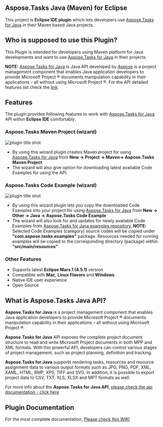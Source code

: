 ﻿Aspose.Tasks Java (Maven) for Eclipse
------------------------------------
This project is **Eclipse IDE plugin** which lets developers use [Aspose.Tasks for Java](http://www.aspose.com/java/project-management-component.aspx) in their Maven based Java projects. 

## Who is supposed to use this **Plugin?**

This Plugin is intended for developers using Maven platform for Java developments and want to use [Aspose.Tasks for Java](http://www.aspose.com/java/project-management-component.aspx) in their projects.

**NOTE:** [Aspose.Tasks for Java](http://www.aspose.com/java/project-management-component.aspx) is Java API developed by [Aspose](http://aspose.com) is a project management component that enables Java application developers to provide Microsoft Project ® documents manipulation capability in their applications – all without using Microsoft Project ®. For the API detailed features list check the [link](http://www.aspose.com/java/project-management-component.aspx).

## **Features**

The plugin provides following features to work with [Aspose.Tasks for Java](http://www.aspose.com/java/project-management-component.aspx) API within **Eclipse IDE** comfortably:

### Aspose.Tasks Maven Project (wizard)
![plugin title shot](http://i.imgur.com/uyB6Es9.png)
*   By using this wizard plugin creates Maven project for using [Aspose.Tasks for Java](http://www.aspose.com/java/project-management-component.aspx) from **New -> Project -> Maven-> Aspose.Tasks Maven Project**
*   The wizard will also give option for downloading latest available Code Examples for using the API.

### Aspose.Tasks Code Example (wizard)
![plugin title shot](http://i.imgur.com/cXJ1DcH.png)
*   By using this wizard plugin lets you copy the downloaded Code Examples into your project for using [Aspose.Tasks for Java](http://www.aspose.com/java/project-management-component.aspx) from **New -> Other -> Java -> Aspose.Tasks Code Example**
*   The wizard will also look for and updates for newly available Code Examples from [Aspose.Tasks for Java examples repository.](https://github.com/asposetasks/Aspose_Tasks_Java/tree/master/Examples)
     **NOTE:** Selected Code Examples (category) source codes will be copied under **"com.aspose.tasks.examples"** package. Resources needed for running examples will be copied to the corresponding directory (package) within **"src/main/resources"**.	    

### Other Features

*   Supports latest **Eclipse Mars.1 (4.5.1)** version
*   Compatible with **Mac**, **Linux Flavors** and **Windows**
*   Native IDE user experience
*   Open Source

## What is Aspose.Tasks Java API?

**Aspose.Tasks for Java** is a project management component that enables Java application developers to provide Microsoft Project ® documents manipulation capability in their applications – all without using Microsoft Project ®.

**Aspose.Tasks for Java** API exposes the complete project document structure to read and write Microsoft Project documents in both MPP and XML formats. With this powerful API, developers can control various stages of project management, such as project planning, definition and tracking.

**Aspose.Tasks for Java** supports rendering tasks, resources and resource assignment data to various output formats such as JPG, PNG, PDF, XML, XAML, HTML, BMP, XPS, TIFF and SVG. In addition, it is possible to export project data to CSV, TXT, XLS, XLSX and MPT formats as well.


For more info about the **Aspose.Tasks for Java API**, [please check the api documentation - click here](http://www.aspose.com/java/project-management-component.aspx)

## Plugin Documentation

For the most complete documentation,  [Please check this WIKI](http://www.aspose.com/docs/display/tasksjava/Aspose.Tasks+Java+for+Eclipse+-+Maven)
